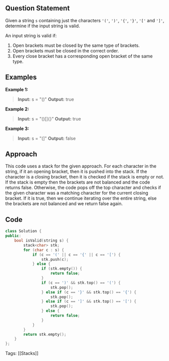 ## Question Statement
Given a string `s` containing just the characters `'('`, `')'`, `'{'`, `'}'`, `'['` and `']'`, determine if the input string is valid.

An input string is valid if:

1. Open brackets must be closed by the same type of brackets.
2. Open brackets must be closed in the correct order.
3. Every close bracket has a corresponding open bracket of the same type.

## Examples
**Example 1:**
> **Input:** s = "()"
> **Output:** true

**Example 2:**
> **Input:** s = "()[]{}"
> **Output:** true

**Example 3:**
> **Input:** s = "(]"
> **Output:** false

## Approach
This code uses a stack for the given approach. For each character in the string, if it an opening bracket, then it is pushed into the stack. If the character is a closing bracket, then it is checked if the stack is empty or not. If the stack is empty then the brackets are not balanced and the code returns false. Otherwise, the code pops off the top character and checks if the given character was a matching character for the current closing bracket. If it is true, then we continue iterating over the entire string, else the brackets are not balanced and we return false again.
## Code
```cpp
class Solution {
public:
    bool isValid(string s) {
        stack<char> stk;
        for (char c : s) {
            if (c == '(' || c == '{' || c == '[') {
                stk.push(c);
            } else {
                if (stk.empty()) {
                    return false;
                }
                if (c == ')' && stk.top() == '(') {
                    stk.pop();
                } else if (c == '}' && stk.top() == '{') {
                    stk.pop();
                } else if (c == ']' && stk.top() == '[') {
                    stk.pop();
                } else {
                    return false;
                }
            }
        }
        return stk.empty();
    }
};
```
Tags: [[Stacks]]